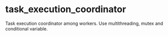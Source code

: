 # task_execution_coordinator
Task execution coordinator among workers. Use multithreading, mutex and conditional variable.
